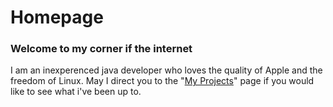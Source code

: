# Homepage
### Welcome to my corner if the internet
I am an inexperenced java developer who loves the quality of Apple and the freedom of Linux. May I direct you to the "[My Projects](robotman3000.github.io/projectsIndex.html)" page if you would like to see what i've been up to.
